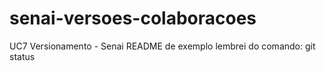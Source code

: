 # senai-versoes-colaboracoes
UC7 Versionamento - Senai
README de exemplo
lembrei do comando: git status